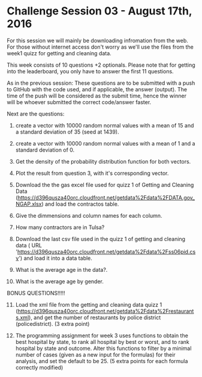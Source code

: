 # Challenge Session 03 - August 17th, 2016

For this session we will mainly be downloading infromation from the web. For those without internet access don't worry as we'll use the files from the week1 quizz for getting and cleaning data.

This week consists of 10 questions +2 optionals. Please note that for getting into the leaderboard, you only have to answer the first 11 questions.

As in the previous session:
  These questions are to be submitted with a push to GitHub with the code used, and if applicable, the answer (output). The time of the push will be considered as the submit time, hence the winner will be whoever submitted the correct code/answer faster.


Next are the questions:

1) create a vector with 10000 random normal values with a mean of 15 and a standard deviation of 35 (seed at 1439).

2) create a vector with 10000 random normal values with a mean of 1 and a standard deviation of 0.

3) Get the density of the probability distribution function for both vectors.

4) Plot the result from question 3, with it's corresponding vector.

5) Download the the gas excel file used for quizz 1 of Getting and Cleaning Data (https://d396qusza40orc.cloudfront.net/getdata%2Fdata%2FDATA.gov_NGAP.xlsx) and load the contractos table.

6) Give the dimmensions and column names for each column.

7) How many contractors are in Tulsa?

8) Download the last csv file used in the quizz 1 of getting and cleaning data ( URL 'https://d396qusza40orc.cloudfront.net/getdata%2Fdata%2Fss06pid.csv') and load it into a data table. 

9) What is the average age in the data?.

10) What is the average age by gender.


BONUS QUESTIONS!!!!!

11) Load the xml file from the getting and cleaning data quizz 1 (https://d396qusza40orc.cloudfront.net/getdata%2Fdata%2Frestaurants.xml), and get the number of restaurants by police district (policedistrict). (3 extra point)

12) The programming assignment for week 3 uses functions to obtain the best hospital by state, to rank all hospital by best or worst, and to rank hospital by state and outcome. Alter this functions to filter by a minimal number of cases (given as a new input for the formulas) for their analysis, and set the default to be 25. (5 extra points for each formula correctly modified)

